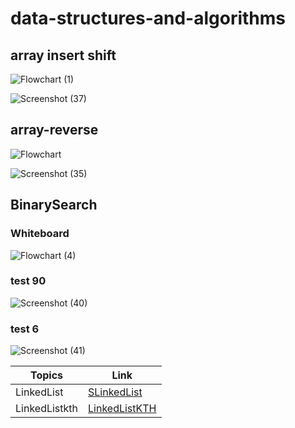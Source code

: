 # data-structures-and-algorithms

## array insert shift
![Flowchart (1)](https://user-images.githubusercontent.com/98964675/159132909-f283fd25-8a3a-4699-a5c1-9ceac04dd3ce.jpg)

![Screenshot (37)](https://user-images.githubusercontent.com/98964675/159132942-cc257a8a-586d-4e52-bf8c-cc2194d26cbd.png)


## array-reverse 
![Flowchart](https://user-images.githubusercontent.com/98964675/159083520-90b145f0-f8ce-4e84-9bd6-fdc1fd98048b.jpg)




![Screenshot (35)](https://user-images.githubusercontent.com/98964675/159083413-31708196-39d9-4b86-8337-182aa63f6c3e.png)



## BinarySearch
### Whiteboard
![Flowchart (4)](https://user-images.githubusercontent.com/98964675/159739014-106139b4-d49f-4316-ba0a-c8e4ca9c36ec.jpg)
### test 90
![Screenshot (40)](https://user-images.githubusercontent.com/98964675/159555768-e95bfdc3-9bdb-420a-983b-f9172c9969d3.png)
### test 6
![Screenshot (41)](https://user-images.githubusercontent.com/98964675/159555850-5771bc4b-5f5d-47be-b2b7-b00e6c62bc50.png)





| Topics  | Link |
| -------- | --------- |
| LinkedList  | [SLinkedList](LinkedList.md)  |
|  LinkedListkth   |   [LinkedListKTH](kth.md)   |
